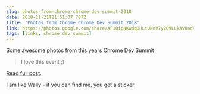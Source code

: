```yaml
---
slug: photos-from-chrome-chrome-dev-summit-2018
date: 2018-11-21T21:51:37.787Z
title: 'Photos from Chrome Chrome Dev Summit 2018'
link: https://photos.google.com/share/AF1QipNKwdqDHLtUNnV7y2Q9LLkAVOadvpTuN60mHZSRJRvmiZNoLOHPQfO0d3b0AD-bKg?key=RE4weXVXMXZJZTBxWEpEaEZLRmZFQ2NOUTBtQ2Fn
tags: [links, chrome dev summit]
---
```

Some awesome photos from this years Chrome Dev Summit

> I love this event ;)

[Read full post](https://photos.google.com/share/AF1QipNKwdqDHLtUNnV7y2Q9LLkAVOadvpTuN60mHZSRJRvmiZNoLOHPQfO0d3b0AD-bKg?key=RE4weXVXMXZJZTBxWEpEaEZLRmZFQ2NOUTBtQ2Fn).

I am like Wally - if you can find me, you get a sticker.
